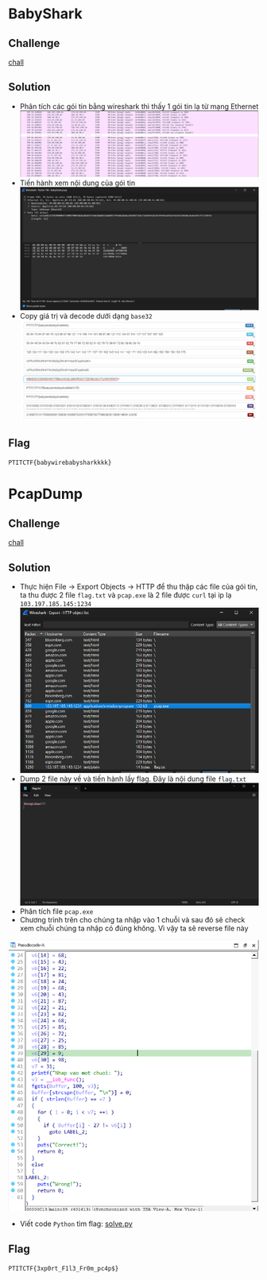 # BabyShark
## Challenge

[chall](https://github.com/nhh9905/CTF/blob/main/PTITCTF%202024/Semi-final/Forensics/babyshark)
## Solution
- Phân tích các gói tin bằng wireshark thì thấy 1 gói tin lạ từ mạng Ethernet
![alt text](https://github.com/nhh9905/CTF/blob/main/PTITCTF%202024/Semi-final/Forensics/image-1.png)
- Tiến hành xem nội dung của gói tin
![alt text](https://github.com/nhh9905/CTF/blob/main/PTITCTF%202024/Semi-final/Forensics/image-2.png)
- Copy giá trị và decode dưới dạng `base32`
![alt text](https://github.com/nhh9905/CTF/blob/main/PTITCTF%202024/Semi-final/Forensics/image-3.png)
## Flag
`PTITCTF{babywirebabysharkkkk}`
# PcapDump
## Challenge

[chall](https://github.com/nhh9905/CTF/blob/main/PTITCTF%202024/Semi-final/Forensics/pcapdump/chall)
## Solution
- Thực hiện File -> Export Objects -> HTTP để thu thập các file của gói tin, ta thu được 2 file `flag.txt` và `pcap.exe` là 2 file được `curl` tại ip lạ `103.197.185.145:1234`
![alt text](https://github.com/nhh9905/CTF/blob/main/PTITCTF%202024/Semi-final/Forensics/image-4.png)
- Dump 2 file này về và tiến hành lấy flag. Đây là nội dung file `flag.txt`
![alt text](https://github.com/nhh9905/CTF/blob/main/PTITCTF%202024/Semi-final/Forensics/image-5.png)
- Phân tích file `pcap.exe`
- Chương trình trên cho chúng ta nhập vào 1 chuỗi và sau đó sẽ check xem chuỗi chúng ta nhập có đúng không. Vì vậy ta sẽ reverse file này

![alt text](https://github.com/nhh9905/CTF/blob/main/PTITCTF%202024/Semi-final/Forensics/image-6.png)
- Viết code `Python` tìm flag: 
[solve.py](https://github.com/nhh9905/CTF/blob/main/PTITCTF%202024/Semi-final/Forensics/pcapdump/solution/solve.py)
## Flag
`PTITCTF{3xp0rt_F1l3_Fr0m_pc4p$}`
